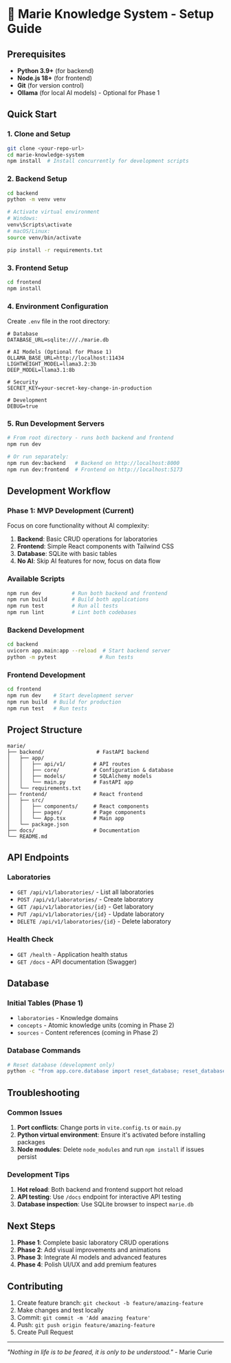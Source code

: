 # 🚀 Marie Knowledge System - Setup Guide

## Prerequisites

- **Python 3.9+** (for backend)
- **Node.js 18+** (for frontend)
- **Git** (for version control)
- **Ollama** (for local AI models) - Optional for Phase 1

## Quick Start

### 1. Clone and Setup
```bash
git clone <your-repo-url>
cd marie-knowledge-system
npm install  # Install concurrently for development scripts
```

### 2. Backend Setup
```bash
cd backend
python -m venv venv

# Activate virtual environment
# Windows:
venv\Scripts\activate
# macOS/Linux:
source venv/bin/activate

pip install -r requirements.txt
```

### 3. Frontend Setup
```bash
cd frontend
npm install
```

### 4. Environment Configuration
Create `.env` file in the root directory:
```env
# Database
DATABASE_URL=sqlite:///./marie.db

# AI Models (Optional for Phase 1)
OLLAMA_BASE_URL=http://localhost:11434
LIGHTWEIGHT_MODEL=llama3.2:3b
DEEP_MODEL=llama3.1:8b

# Security
SECRET_KEY=your-secret-key-change-in-production

# Development
DEBUG=true
```

### 5. Run Development Servers
```bash
# From root directory - runs both backend and frontend
npm run dev

# Or run separately:
npm run dev:backend   # Backend on http://localhost:8000
npm run dev:frontend  # Frontend on http://localhost:5173
```

## Development Workflow

### Phase 1: MVP Development (Current)
Focus on core functionality without AI complexity:

1. **Backend**: Basic CRUD operations for laboratories
2. **Frontend**: Simple React components with Tailwind CSS
3. **Database**: SQLite with basic tables
4. **No AI**: Skip AI features for now, focus on data flow

### Available Scripts
```bash
npm run dev          # Run both backend and frontend
npm run build        # Build both applications
npm run test         # Run all tests
npm run lint         # Lint both codebases
```

### Backend Development
```bash
cd backend
uvicorn app.main:app --reload  # Start backend server
python -m pytest              # Run tests
```

### Frontend Development
```bash
cd frontend
npm run dev    # Start development server
npm run build  # Build for production
npm run test   # Run tests
```

## Project Structure

```
marie/
├── backend/                 # FastAPI backend
│   ├── app/
│   │   ├── api/v1/         # API routes
│   │   ├── core/           # Configuration & database
│   │   ├── models/         # SQLAlchemy models
│   │   └── main.py         # FastAPI app
│   └── requirements.txt
├── frontend/               # React frontend
│   ├── src/
│   │   ├── components/     # React components
│   │   ├── pages/          # Page components
│   │   └── App.tsx         # Main app
│   └── package.json
├── docs/                   # Documentation
└── README.md
```

## API Endpoints

### Laboratories
- `GET /api/v1/laboratories/` - List all laboratories
- `POST /api/v1/laboratories/` - Create laboratory
- `GET /api/v1/laboratories/{id}` - Get laboratory
- `PUT /api/v1/laboratories/{id}` - Update laboratory
- `DELETE /api/v1/laboratories/{id}` - Delete laboratory

### Health Check
- `GET /health` - Application health status
- `GET /docs` - API documentation (Swagger)

## Database

### Initial Tables (Phase 1)
- `laboratories` - Knowledge domains
- `concepts` - Atomic knowledge units (coming in Phase 2)
- `sources` - Content references (coming in Phase 2)

### Database Commands
```bash
# Reset database (development only)
python -c "from app.core.database import reset_database; reset_database()"
```

## Troubleshooting

### Common Issues

1. **Port conflicts**: Change ports in `vite.config.ts` or `main.py`
2. **Python virtual environment**: Ensure it's activated before installing packages
3. **Node modules**: Delete `node_modules` and run `npm install` if issues persist

### Development Tips

1. **Hot reload**: Both backend and frontend support hot reload
2. **API testing**: Use `/docs` endpoint for interactive API testing
3. **Database inspection**: Use SQLite browser to inspect `marie.db`

## Next Steps

1. **Phase 1**: Complete basic laboratory CRUD operations
2. **Phase 2**: Add visual improvements and animations
3. **Phase 3**: Integrate AI models and advanced features
4. **Phase 4**: Polish UI/UX and add premium features

## Contributing

1. Create feature branch: `git checkout -b feature/amazing-feature`
2. Make changes and test locally
3. Commit: `git commit -m 'Add amazing feature'`
4. Push: `git push origin feature/amazing-feature`
5. Create Pull Request

---

*"Nothing in life is to be feared, it is only to be understood."* - Marie Curie

